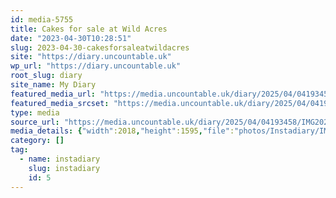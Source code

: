 ```yaml
---
id: media-5755
title: Cakes for sale at Wild Acres
date: "2023-04-30T10:28:51"
slug: 2023-04-30-cakesforsaleatwildacres
site: "https://diary.uncountable.uk"
wp_url: "https://diary.uncountable.uk"
root_slug: diary
site_name: My Diary
featured_media_url: "https://media.uncountable.uk/diary/2025/04/04193458/IMG20230430112851-edited.webp"
featured_media_srcset: "https://media.uncountable.uk/diary/2025/04/04193458/IMG20230430112851-edited-300x237.webp 300w, https://media.uncountable.uk/diary/2025/04/04193458/IMG20230430112851-edited-1024x809.webp 1024w, https://media.uncountable.uk/diary/2025/04/04193458/IMG20230430112851-edited-150x150.webp 150w, https://media.uncountable.uk/diary/2025/04/04193458/IMG20230430112851-edited-640x506.webp 640w, https://media.uncountable.uk/diary/2025/04/04193458/IMG20230430112851-edited.webp 2018w"
type: media
source_url: "https://media.uncountable.uk/diary/2025/04/04193458/IMG20230430112851-edited.webp"
media_details: {"width":2018,"height":1595,"file":"photos/Instadiary/IMG20230430112851-edited.webp","filesize":151082,"sizes":{"medium":{"file":"IMG20230430112851-edited-300x237.webp","width":300,"height":237,"filesize":23210,"mime_type":"image/webp","source_url":"https://media.uncountable.uk/diary/2025/04/04193458/IMG20230430112851-edited-300x237.webp"},"large":{"file":"IMG20230430112851-edited-1024x809.webp","width":1024,"height":809,"filesize":133192,"mime_type":"image/webp","source_url":"https://media.uncountable.uk/diary/2025/04/04193458/IMG20230430112851-edited-1024x809.webp"},"thumbnail":{"file":"IMG20230430112851-edited-150x150.webp","width":150,"height":150,"filesize":8836,"mime_type":"image/webp","source_url":"https://media.uncountable.uk/diary/2025/04/04193458/IMG20230430112851-edited-150x150.webp"},"mobwidth":{"file":"IMG20230430112851-edited-640x506.webp","width":640,"height":506,"filesize":73138,"mime_type":"image/webp","source_url":"https://media.uncountable.uk/diary/2025/04/04193458/IMG20230430112851-edited-640x506.webp"},"full":{"file":"IMG20230430112851-edited.webp","width":2018,"height":1595,"mime_type":"image/webp","source_url":"https://media.uncountable.uk/diary/2025/04/04193458/IMG20230430112851-edited.webp"}},"image_meta":{"aperture":"0","credit":"","camera":"","caption":"","created_timestamp":"0","copyright":"","focal_length":"0","iso":"0","shutter_speed":"0","title":"","orientation":"0","keywords":[]}}
category: []
tag:
  - name: instadiary
    slug: instadiary
    id: 5
---
```


